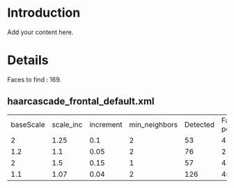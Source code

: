 # Introduction #

Add your content here.


# Details #
Faces to find : 169.

## haarcascade\_frontal\_default.xml ##
<table>
<tr><td>baseScale</td><td>scale_inc</td><td>increment</td><td>min_neighbors</td><td>Detected</td><td>False positive</td><td>Time</td></tr>
<tr><td>2</td><td>1.25</td><td>0.1</td><td>2</td><td>53</td><td>4</td><td>5.5</td></tr>
<tr><td>1.2</td><td>1.1</td><td>0.05</td><td>2</td><td>76</td><td>2</td><td>173</td></tr>
<tr><td>2</td><td>1.5</td><td>0.15</td><td>1</td><td>57</td><td>4</td><td>2</td></tr>
<tr><td>1.1</td><td>1.07</td><td>0.04</td><td>2</td><td>126</td><td>401</td><td>504</td></tr>
</table>